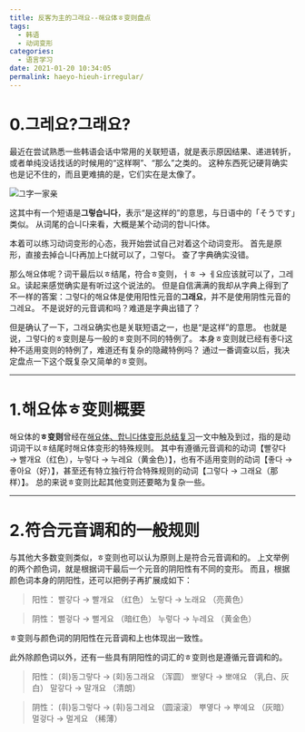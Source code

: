 ```yaml
---
title: 反客为主的그래요--해요体ㅎ变则盘点
tags:
  - 韩语
  - 动词变形
categories:
  - 语言学习
date: 2021-01-20 10:34:05
permalink: haeyo-hieuh-irregular/
---
```


# 0.그레요?그래요?

最近在尝试熟悉一些韩语会话中常用的关联短语，就是表示原因结果、递进转折，或者单纯没话找话的时候用的“这样啊”、“那么”之类的。
这种东西死记硬背确实也是记不住的，而且更难搞的是，它们实在是太像了。

![그字一家亲](../haeyo-hieuh-irregular/geu.png)

这其中有一个短语是**그렇습니다**，表示“是这样的”的意思，与日语中的「そうです」类似。
从词尾的습니다来看，大概是某个动词的합니다体。

本着可以练习动词变形的心态，我开始尝试自己对着这个动词变形。
首先是原形，直接去掉습니다再加上다就可以了，그렇다。
查了字典确实没错。

那么해요体呢？词干最后以ㅎ结尾，符合ㅎ变则，ㅓㅎ → ㅔ요应该就可以了，그레요。读起来感觉确实是有听过这个说法的。
但是自信满满的我却从字典上得到了不一样的答案：그렇다的해요体是使用阳性元音的**그래요**，并不是使用阴性元音的그레요。
不是说好的元音调和吗？难道是字典出错了？

但是确认了一下，그래요确实也是关联短语之一，也是“是这样”的意思。
也就是说，그렇다的ㅎ变则是与一般的ㅎ变则不同的特例了。
本身ㅎ变则就已经有좋다这种不适用变则的特例了，难道还有复杂的隐藏特例吗？
通过一番调查以后，我决定盘点一下这个既复杂又简单的ㅎ变则。

<!--more-->

---

# 1.해요体ㅎ变则概要
해요体的**ㅎ变则**曾经在[해요体、합니다体变形总结复习](/haeyo-habnida-summary/#2-2-2-4-ㅎ变则)一文中触及到过，指的是动词词干以ㅎ结尾时해요体变形的特殊规则。
其中有遵循元音调和的动词【빨갛다 → 빨개요（红色），누렇다 → 누레요（黄金色）】，也有不适用变则的动词【좋다 → 좋아요（好）】，甚至还有特立独行符合特殊规则的动词【그렇다 → 그래요（那样）】。
总的来说ㅎ变则比起其他变则还要略为复杂一些。

---

# 2.符合元音调和的一般规则
与其他大多数变则类似，ㅎ变则也可以认为原则上是符合元音调和的。
上文举例的两个颜色词，就是根据词干最后一个元音的阴阳性有不同的变形。
而且，根据颜色词本身的阴阳性，还可以把例子再扩展成如下：

> 阳性：
> 빨갛다 → 빨개요 （红色）
> 노랗다 → 노래요 （亮黄色）

> 阴性：
> 뻘겋다 → 뻘게요 （暗红色）
> 누렇다 → 누레요 （黄金色）

ㅎ变则与颜色词的阴阳性在元音调和上也体现出一致性。

此外除颜色词以外，还有一些具有阴阳性的词汇的ㅎ变则也是遵循元音调和的。

> 阳性：
> (회)동그랗다 → (회)동그래요 （浑圆）
> 뽀얗다 → 뽀얘요 （乳白、灰白）
> 말갛다 → 말개요 （清朗）

> 阴性：
> (휘)둥그렇다 → (휘)둥그레요 （圆滚滚）
> 뿌옇다 → 뿌예요 （灰暗）
> 멀겋다 → 멀게요 （稀薄）
